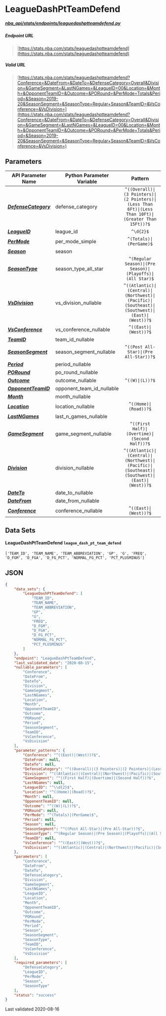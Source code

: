 # LeagueDashPtTeamDefend
##### [nba_api/stats/endpoints/leaguedashptteamdefend.py](https://github.com/swar/nba_api/blob/master/src/nba_api/stats/endpoints/leaguedashptteamdefend.py)

##### Endpoint URL
>[https://stats.nba.com/stats/leaguedashptteamdefend](https://stats.nba.com/stats/leaguedashptteamdefend)

##### Valid URL
>[https://stats.nba.com/stats/leaguedashptteamdefend?Conference=&DateFrom=&DateTo=&DefenseCategory=Overall&Division=&GameSegment=&LastNGames=&LeagueID=00&Location=&Month=&OpponentTeamID=&Outcome=&PORound=&PerMode=Totals&Period=&Season=2019-20&SeasonSegment=&SeasonType=Regular+Season&TeamID=&VsConference=&VsDivision=](https://stats.nba.com/stats/leaguedashptteamdefend?Conference=&DateFrom=&DateTo=&DefenseCategory=Overall&Division=&GameSegment=&LastNGames=&LeagueID=00&Location=&Month=&OpponentTeamID=&Outcome=&PORound=&PerMode=Totals&Period=&Season=2019-20&SeasonSegment=&SeasonType=Regular+Season&TeamID=&VsConference=&VsDivision=)

## Parameters
| API Parameter Name                                                                                                            | Python Parameter Variable |                                               Pattern                                                | Required | Nullable |
|-------------------------------------------------------------------------------------------------------------------------------|---------------------------|:----------------------------------------------------------------------------------------------------:|:--------:|:--------:|
| [_**DefenseCategory**_](https://github.com/swar/nba_api/blob/master/docs/nba_api/stats/library/parameters.md#DefenseCategory) | defense_category          | `^((Overall)\|(3 Pointers)\|(2 Pointers)\|(Less Than 6Ft)\|(Less Than 10Ft)\|(Greater Than 15Ft))?$` |   `Y`    |          | 
| [_**LeagueID**_](https://github.com/swar/nba_api/blob/master/docs/nba_api/stats/library/parameters.md#LeagueID)               | league_id                 |                                              `^\d{2}$`                                               |   `Y`    |          | 
| [_**PerMode**_](https://github.com/swar/nba_api/blob/master/docs/nba_api/stats/library/parameters.md#PerMode)                 | per_mode_simple           |                                       `^(Totals)\|(PerGame)$`                                        |   `Y`    |          | 
| [_**Season**_](https://github.com/swar/nba_api/blob/master/docs/nba_api/stats/library/parameters.md#Season)                   | season                    |                                                                                                      |   `Y`    |          | 
| [_**SeasonType**_](https://github.com/swar/nba_api/blob/master/docs/nba_api/stats/library/parameters.md#SeasonType)           | season_type_all_star      |                      `^(Regular Season)\|(Pre Season)\|(Playoffs)\|(All Star)$`                      |   `Y`    |          | 
| [_**VsDivision**_](https://github.com/swar/nba_api/blob/master/docs/nba_api/stats/library/parameters.md#VsDivision)           | vs_division_nullable      |    `^((Atlantic)\|(Central)\|(Northwest)\|(Pacific)\|(Southeast)\|(Southwest)\|(East)\|(West))?$`    |          |   `Y`    | 
| [_**VsConference**_](https://github.com/swar/nba_api/blob/master/docs/nba_api/stats/library/parameters.md#VsConference)       | vs_conference_nullable    |                                        `^((East)\|(West))?$`                                         |          |   `Y`    | 
| [_**TeamID**_](https://github.com/swar/nba_api/blob/master/docs/nba_api/stats/library/parameters.md#TeamID)                   | team_id_nullable          |                                                                                                      |          |   `Y`    | 
| [_**SeasonSegment**_](https://github.com/swar/nba_api/blob/master/docs/nba_api/stats/library/parameters.md#SeasonSegment)     | season_segment_nullable   |                                `^((Post All-Star)\|(Pre All-Star))?$`                                |          |   `Y`    | 
| [_**Period**_](https://github.com/swar/nba_api/blob/master/docs/nba_api/stats/library/parameters.md#Period)                   | period_nullable           |                                                                                                      |          |   `Y`    | 
| [_**PORound**_](https://github.com/swar/nba_api/blob/master/docs/nba_api/stats/library/parameters.md#PORound)                 | po_round_nullable         |                                                                                                      |          |   `Y`    | 
| [_**Outcome**_](https://github.com/swar/nba_api/blob/master/docs/nba_api/stats/library/parameters.md#Outcome)                 | outcome_nullable          |                                           `^((W)\|(L))?$`                                            |          |   `Y`    | 
| [_**OpponentTeamID**_](https://github.com/swar/nba_api/blob/master/docs/nba_api/stats/library/parameters.md#OpponentTeamID)   | opponent_team_id_nullable |                                                                                                      |          |   `Y`    | 
| [_**Month**_](https://github.com/swar/nba_api/blob/master/docs/nba_api/stats/library/parameters.md#Month)                     | month_nullable            |                                                                                                      |          |   `Y`    | 
| [_**Location**_](https://github.com/swar/nba_api/blob/master/docs/nba_api/stats/library/parameters.md#Location)               | location_nullable         |                                        `^((Home)\|(Road))?$`                                         |          |   `Y`    | 
| [_**LastNGames**_](https://github.com/swar/nba_api/blob/master/docs/nba_api/stats/library/parameters.md#LastNGames)           | last_n_games_nullable     |                                                                                                      |          |   `Y`    | 
| [_**GameSegment**_](https://github.com/swar/nba_api/blob/master/docs/nba_api/stats/library/parameters.md#GameSegment)         | game_segment_nullable     |                            `^((First Half)\|(Overtime)\|(Second Half))?$`                            |          |   `Y`    | 
| [_**Division**_](https://github.com/swar/nba_api/blob/master/docs/nba_api/stats/library/parameters.md#Division)               | division_nullable         |    `^((Atlantic)\|(Central)\|(Northwest)\|(Pacific)\|(Southeast)\|(Southwest)\|(East)\|(West))?$`    |          |   `Y`    | 
| [_**DateTo**_](https://github.com/swar/nba_api/blob/master/docs/nba_api/stats/library/parameters.md#DateTo)                   | date_to_nullable          |                                                                                                      |          |   `Y`    | 
| [_**DateFrom**_](https://github.com/swar/nba_api/blob/master/docs/nba_api/stats/library/parameters.md#DateFrom)               | date_from_nullable        |                                                                                                      |          |   `Y`    | 
| [_**Conference**_](https://github.com/swar/nba_api/blob/master/docs/nba_api/stats/library/parameters.md#Conference)           | conference_nullable       |                                        `^((East)\|(West))?$`                                         |          |   `Y`    | 

## Data Sets
#### LeagueDashPtTeamDefend `league_dash_pt_team_defend`
```text
['TEAM_ID', 'TEAM_NAME', 'TEAM_ABBREVIATION', 'GP', 'G', 'FREQ', 'D_FGM', 'D_FGA', 'D_FG_PCT', 'NORMAL_FG_PCT', 'PCT_PLUSMINUS']
```


## JSON
```json
{
    "data_sets": {
        "LeagueDashPtTeamDefend": [
            "TEAM_ID",
            "TEAM_NAME",
            "TEAM_ABBREVIATION",
            "GP",
            "G",
            "FREQ",
            "D_FGM",
            "D_FGA",
            "D_FG_PCT",
            "NORMAL_FG_PCT",
            "PCT_PLUSMINUS"
        ]
    },
    "endpoint": "LeagueDashPtTeamDefend",
    "last_validated_date": "2020-08-15",
    "nullable_parameters": [
        "Conference",
        "DateFrom",
        "DateTo",
        "Division",
        "GameSegment",
        "LastNGames",
        "Location",
        "Month",
        "OpponentTeamID",
        "Outcome",
        "PORound",
        "Period",
        "SeasonSegment",
        "TeamID",
        "VsConference",
        "VsDivision"
    ],
    "parameter_patterns": {
        "Conference": "^((East)|(West))?$",
        "DateFrom": null,
        "DateTo": null,
        "DefenseCategory": "^((Overall)|(3 Pointers)|(2 Pointers)|(Less Than 6Ft)|(Less Than 10Ft)|(Greater Than 15Ft))?$",
        "Division": "^((Atlantic)|(Central)|(Northwest)|(Pacific)|(Southeast)|(Southwest)|(East)|(West))?$",
        "GameSegment": "^((First Half)|(Overtime)|(Second Half))?$",
        "LastNGames": null,
        "LeagueID": "^\\d{2}$",
        "Location": "^((Home)|(Road))?$",
        "Month": null,
        "OpponentTeamID": null,
        "Outcome": "^((W)|(L))?$",
        "PORound": null,
        "PerMode": "^(Totals)|(PerGame)$",
        "Period": null,
        "Season": null,
        "SeasonSegment": "^((Post All-Star)|(Pre All-Star))?$",
        "SeasonType": "^(Regular Season)|(Pre Season)|(Playoffs)|(All Star)$",
        "TeamID": null,
        "VsConference": "^((East)|(West))?$",
        "VsDivision": "^((Atlantic)|(Central)|(Northwest)|(Pacific)|(Southeast)|(Southwest)|(East)|(West))?$"
    },
    "parameters": [
        "Conference",
        "DateFrom",
        "DateTo",
        "DefenseCategory",
        "Division",
        "GameSegment",
        "LastNGames",
        "LeagueID",
        "Location",
        "Month",
        "OpponentTeamID",
        "Outcome",
        "PORound",
        "PerMode",
        "Period",
        "Season",
        "SeasonSegment",
        "SeasonType",
        "TeamID",
        "VsConference",
        "VsDivision"
    ],
    "required_parameters": [
        "DefenseCategory",
        "LeagueID",
        "PerMode",
        "Season",
        "SeasonType"
    ],
    "status": "success"
}
```

Last validated 2020-08-16